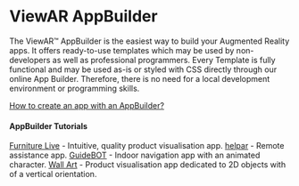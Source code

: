 # ViewAR AppBuilder

The ViewAR™ AppBuilder is the easiest way to build your Augmented Reality apps. It offers ready-to-use templates which may be used by non-developers as well as professional programmers. Every Template is fully functional and may be used as-is or styled with CSS directly through our online App Builder. Therefore, there is no need for a local development environment or programming skills.

[How to create an app with an AppBuilder?](https://www.viewar.com/app-builder/)

#### AppBuilder Tutorials
[Furniture Live](tutorials/furniture-live/furniture-live.md) - Intuitive, quality product visualisation app.
[helpar](tutorials/helpar/helpar.md) - Remote assistance app.
[GuideBOT](tutorials/guidebot/indoor-navigation.md) - Indoor navigation app with an animated character.
[Wall Art](tutorials/wall-art/wall-art.md) - Product visualisation app dedicated to 2D objects with of a vertical orientation.

